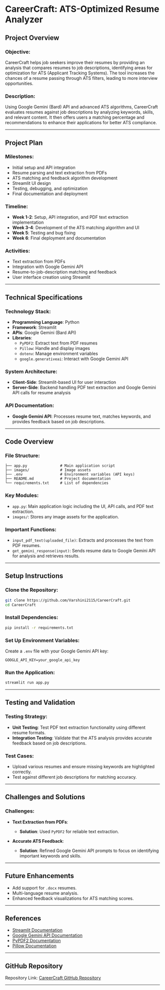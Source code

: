 
# CareerCraft: ATS-Optimized Resume Analyzer

## Project Overview

### Objective:
CareerCraft helps job seekers improve their resumes by providing an analysis that compares resumes to job descriptions, identifying areas for optimization for ATS (Applicant Tracking Systems). The tool increases the chances of a resume passing through ATS filters, leading to more interview opportunities.

### Description:
Using Google Gemini (Bard) API and advanced ATS algorithms, CareerCraft evaluates resumes against job descriptions by analyzing keywords, skills, and relevant content. It then offers users a matching percentage and recommendations to enhance their applications for better ATS compliance.

---

## Project Plan

### Milestones:
- Initial setup and API integration
- Resume parsing and text extraction from PDFs
- ATS matching and feedback algorithm development
- Streamlit UI design
- Testing, debugging, and optimization
- Final documentation and deployment

### Timeline:
- **Week 1-2**: Setup, API integration, and PDF text extraction implementation
- **Week 3-4**: Development of the ATS matching algorithm and UI
- **Week 5**: Testing and bug fixing
- **Week 6**: Final deployment and documentation

### Activities:
- Text extraction from PDFs
- Integration with Google Gemini API
- Resume-to-job-description matching and feedback
- User interface creation using Streamlit

---

## Technical Specifications

### Technology Stack:
- **Programming Language**: Python
- **Framework**: Streamlit
- **APIs**: Google Gemini (Bard API)
- **Libraries**:
  - `PyPDF2`: Extract text from PDF resumes
  - `Pillow`: Handle and display images
  - `dotenv`: Manage environment variables
  - `google.generativeai`: Interact with Google Gemini API

### System Architecture:
- **Client-Side**: Streamlit-based UI for user interaction
- **Server-Side**: Backend handling PDF text extraction and Google Gemini API calls for resume analysis

### API Documentation:
- **Google Gemini API**: Processes resume text, matches keywords, and provides feedback based on job descriptions.

---

## Code Overview

### File Structure:
```
├── app.py               # Main application script
├── images/              # Image assets
├── .env                 # Environment variables (API keys)
├── README.md            # Project documentation
└── requirements.txt     # List of dependencies
```

### Key Modules:
- `app.py`: Main application logic including the UI, API calls, and PDF text extraction.
- `images/`: Stores any image assets for the application.

### Important Functions:
- `input_pdf_text(uploaded_file)`: Extracts and processes the text from PDF resumes.
- `get_gemini_response(input)`: Sends resume data to Google Gemini API for analysis and retrieves results.

---

## Setup Instructions

### Clone the Repository:
```bash
git clone https://github.com/Varshini2115/CareerCraft.git
cd CareerCraft
```

### Install Dependencies:
```bash
pip install -r requirements.txt
```

### Set Up Environment Variables:
Create a `.env` file with your Google Gemini API key:
```
GOOGLE_API_KEY=your_google_api_key
```

### Run the Application:
```bash
streamlit run app.py
```

---

## Testing and Validation

### Testing Strategy:
- **Unit Testing**: Test PDF text extraction functionality using different resume formats.
- **Integration Testing**: Validate that the ATS analysis provides accurate feedback based on job descriptions.

### Test Cases:
- Upload various resumes and ensure missing keywords are highlighted correctly.
- Test against different job descriptions for matching accuracy.

---

## Challenges and Solutions

### Challenges:
- **Text Extraction from PDFs**: 
  - **Solution**: Used `PyPDF2` for reliable text extraction.
  
- **Accurate ATS Feedback**: 
  - **Solution**: Refined Google Gemini API prompts to focus on identifying important keywords and skills.

---

## Future Enhancements

- Add support for `.docx` resumes.
- Multi-language resume analysis.
- Enhanced feedback visualizations for ATS matching scores.

---

## References

- [Streamlit Documentation](https://docs.streamlit.io/)
- [Google Gemini API Documentation](https://cloud.google.com/ai/)
- [PyPDF2 Documentation](https://pypdf2.readthedocs.io/en/latest/)
- [Pillow Documentation](https://pillow.readthedocs.io/en/stable/)

---

## GitHub Repository

Repository Link: [CareerCraft GitHub Repository](https://github.com/Varshini2115/CareerCraft)

---

